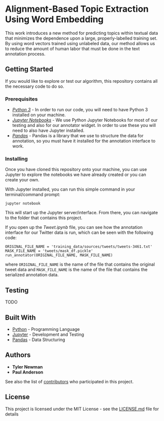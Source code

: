 # Alignment-Based Topic Extraction Using Word Embedding

This work introduces a new method for predicting topics within textual data that minimizes the dependence upon a large, properly-labelled training set. By using word vectors trained using unlabeled data, our method allows us to reduce the amount of human labor that must be done in the text annotation process.

## Getting Started

If you would like to explore or test our algorithm, this repository contains all the necessary code to do so.

### Prerequisites

* [*Python 3*](https://www.python.org) - In order to run our code, you will need to have Python 3 installed on your machine.
* [*Jupyter Notebooks*](https://jupyter.org) - We use Python Jupyter Notebooks for most of our testing and also for our annotator widget. In order to use these you will need to also have Jupyter installed.
* [*Pandas*](https://pandas.pydata.org) - Pandas is a library that we use to structure the data for annotation, so you must have it installed for the annotation interface to work.

### Installing

Once you have cloned this repository onto your machine, you can use Jupyter to explore the notebooks we have already created or you can create your own.

With Jupyter installed, you can run this simple command in your terminal/command prompt:
```
jupyter notebook
```
This will start up the Jupyter server/interface. From there, you can navigate to the folder that contains this project.

If you open up the *Tweet.ipynb* file, you can see how the annotation interface for our Twitter data is run, which can be seen with the following code:
```
ORIGINAL_FILE_NAME = 'training_data/sources/tweets/tweets-3461.txt'
MASK_FILE_NAME = 'tweets/mask_df.pickle'
run_annotator(ORIGINAL_FILE_NAME, MASK_FILE_NAME)
```
where `ORIGINAL_FILE_NAME` is the name of the file that contains the original tweet data and `MASK_FILE_NAME` is the name of the file that contains the serialized annotation data.

## Testing

TODO

## Built With

* [Python](https://www.python.org) - Programming Language
* [Jupyter](https://jupyter.org) - Development and Testing
* [Pandas](https://pandas.pydata.org) - Data Structuring

## Authors

* **Tyler Newman**
* **Paul Anderson**

See also the list of [contributors](https://github.com/Anderson-Lab/sentence-annotation/contributors) who participated in this project.

## License

This project is licensed under the MIT License - see the [LICENSE.md](LICENSE) file for details
